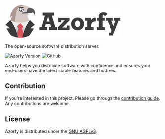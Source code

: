 ![Azorfy](public/assets/azorfy.png)

The open-source software distribution server.

![Azorfy Version](https://img.shields.io/badge/version-alpha-red)
![GitHub](https://img.shields.io/github/license/azorfy/azorfy?label=license)

Azorfy helps you distribute software with confidence and ensures your end-users have the latest stable features and hotfixes.

## Contribution

If you're interested in this project. Please go through the [contribution guide](./CONTRIBUTING.md). Any contributions are welcome.

## License

Azorfy is distributed under the [GNU AGPLv3](LICENSE).

